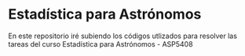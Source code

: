 # Estadística para Astrónomos

En este repositorio iré subiendo los códigos utlizados para resolver las tareas del curso Estadística para Astrónomos - ASP5408
